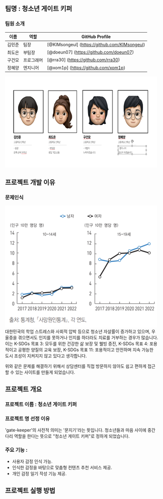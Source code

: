 ## 팀명 : 청소년 게이트 키퍼
### 팀원 소개
| 이름 | 역할 | GitHub Profile |
|------|------|---------|
| 김민준 | 팀장 | [@KIMsongeul] (https://github.com/KIMsongeul)|
| 최도은 | 부팀장 | [@doeun07] (https://github.com/doeun07) |
| 구건모 | 프로그래머 | [@rra30] (https://github.com/rra30) |
| 정혜양 | 엔지니어 | [@xom1p] (https://github.com/xom1p) |

<img src="./assets/team.png" width="500" height="300"></img> <br>

## 프로젝트 개발 이유
### 문제인식
<img src="./assets/청소년자살률_근거자료.png" width="500" height="400"></img> <br>
대한민국의 학업 스트레스와 사회적 압박 등으로 청소년 자살률이 증가하고 있으며, 우울증을 겪으면서도 인지를 못하거나 인지를 하더라도 치료를 거부하는 경우가 많습니다.
이는 K-SDGs 목표 3: 모두를 위한 건강한 삶 보장 및 웰빙 증진, K-SDGs 목표 4: 포용적이고 공평한 양질의 교육 보장, K-SDGs 목표 11: 포용적이고 안전하며 지속 가능한 도시 조성이 지켜지지 않고 있다고 생각합니다.

위와 같은 문제를 해결하기 위해서 상담센터를 직접 방문하지 않아도 쉽고 편하게 접근할 수 있는 사이트를 만들게 되었습니다.

## 프로젝트 개요
### 프로젝트 이름 : 청소년 게이트 키퍼
### 프로젝트 명 선정 이유
'gate-keeper'의 사전적 의미는 '문지기'라는 뜻입니다. 청소년들과 마음 사이에 중간 다리 역할을 한다는 뜻으로 "청소년 게이트 키퍼"로 정하게 되었습니다.
### 주요 기능 :
- 사용자 감정 인식 가능.
- 인식한 감정을 바탕으로 맞춤형 컨텐츠 추천 서비스 제공.
- 개인 감정 일기 작성 기능 제공.

## 프로젝트 실행 방법
